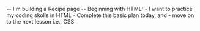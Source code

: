 -- I'm building a Recipe page
-- Beginning with HTML:
    - I want to practice my coding skolls in HTML
    - Complete this basic plan today, and
    - move on to the next lesson i.e., CSS